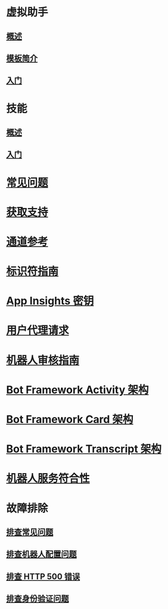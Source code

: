 # 虚拟助手
## [概述](../v4sdk/bot-builder-virtual-assistant-introduction.md)
## [模板简介](../v4sdk/bot-builder-virtual-assistant-template.md)
## [入门](../v4sdk/bot-builder-virtual-assistant-gettingstarted.md)
# 技能 
## [概述](../v4sdk/bot-builder-skills-overview.md)
## [入门](../v4sdk/bot-builder-skills-gettingstarted.md)
# [常见问题](../bot-service-resources-bot-framework-faq.md)
# [获取支持](../bot-service-resources-links-help.md)
# [通道参考](../bot-service-channels-reference.md)
# [标识符指南](../bot-service-resources-identifiers-guide.md)
# [App Insights 密钥](../bot-service-resources-app-insights-keys.md)
# [用户代理请求](../bot-service-resources-user-agent.md)
# [机器人审核指南](../bot-service-review-guidelines.md)
# [Bot Framework Activity 架构](https://aka.ms/botSpecs-activitySchema)
# [Bot Framework Card 架构](https://aka.ms/botSpecs-cardSchema)
# [Bot Framework Transcript 架构](https://aka.ms/botSpecs-transcripts)
# [机器人服务符合性](../v4sdk/bot-service-compliance.md)
# 故障排除
## [排查常见问题](../bot-service-troubleshoot-general-problems.md)
## [排查机器人配置问题](../bot-service-troubleshoot-bot-configuration.md)
## [排查 HTTP 500 错误](../bot-service-troubleshoot-500-errors.md)
## [排查身份验证问题](../bot-service-troubleshoot-authentication-problems.md)
